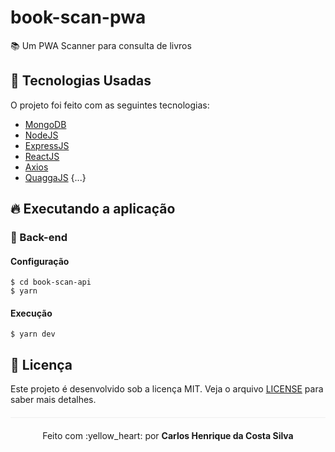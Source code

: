 # book-scan-pwa
:books: Um PWA Scanner para consulta de livros

## :rocket: Tecnologias Usadas

O projeto foi feito com as seguintes tecnologias:

- [MongoDB](https://www.mongodb.com/)
- [NodeJS](https://nodejs.org/en/)
- [ExpressJS](https://expressjs.com/pt-br/)
- [ReactJS](https://reactjs.org/)
- [Axios](https://github.com/axios/axios)
- [QuaggaJS](https://github.com/serratus/quaggaJS)
{...}

## :fire: Executando a aplicação

### :bug: Back-end
#### Configuração
```
$ cd book-scan-api
$ yarn
```
#### Execução
```
$ yarn dev
```

## :page_facing_up: Licença 
Este projeto é desenvolvido sob a licença MIT. Veja o arquivo [LICENSE](LICENSE.md) para saber mais detalhes.

<p align="center" style="margin-top: 20px; border-top: 1px solid #eee; padding-top: 20px;">Feito com :yellow_heart: por <strong> Carlos Henrique da Costa Silva </strong> </p>
